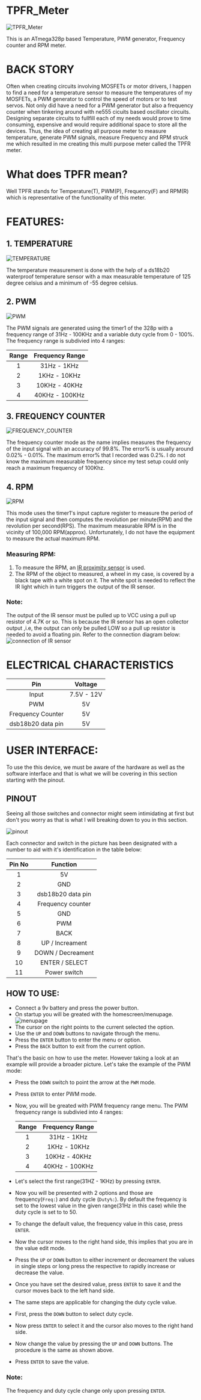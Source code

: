 # TPFR_Meter
![TPFR_Meter](/Images/Thumbnail_1.jpg)

This is an ATmega328p based Temperature, PWM generator, Frequency counter and RPM meter. 
# BACK STORY
Often when creating circuits involving MOSFETs or motor drivers, I happen to find a need for a temperature sensor to measure the temperatures of my MOSFETs, a PWM generator to control the speed of motors or to test servos. Not only did have a need for a PWM generator but also a frequency counter when tinkering around with ne555 cicuits based oscillator circuits. Designing separate circuits to fullfill each of my needs would prove to time consuming, expensive and would require additional space to store all the devices. Thus, the idea of creating all purpose meter to measure temperature, generate PWM signals, measure Frequency and RPM struck me which resulted in me creating this multi purpose meter called the TPFR meter. 

# What does TPFR mean?
Well TPFR stands for Temperature(T), PWM(P), Frequency(F) and RPM(R) which is representative of the functionality of this meter.

# FEATURES: 
## 1. TEMPERATURE
![TEMPERATURE](/Images/Temperature.jpg)

The temperature measurement is done with the help of a ds18b20 waterproof temperature sensor with a max measurable temperature of 125 degree celsius and a minimum of -55 degree celsius.

## 2. PWM
![PWM](/Images/PWM.jpg)

The PWM signals are generated using the timer1 of the 328p with a frequency range of 31Hz - 100KHz and a variable duty cycle from 0 - 100%.
The frequency range is subdivied into 4 ranges:

| Range | Frequency Range |
| :---: | :---: |
| 1 | 31Hz - 1KHz |
| 2 | 1KHz - 10KHz |
| 3 | 10KHz - 40KHz |
| 4 | 40KHz - 100KHz |

## 3. FREQUENCY COUNTER
![FREQUENCY_COUNTER](/Images/frequency_2.jpg)

The frequency counter mode as the name implies measures the frequency of the input signal with an accuracy of 99.8%. The error% is usually around 0.02% - 0.01%. The maximum error% that I recorded was 0.2%. I do not know the maximum measurable frequency since my test setup could only reach a maximum frequency of 100Khz.

## 4. RPM
![RPM](/Images/RPM_2.jpg)

This mode uses the timer1's input capture register to measure the period of the input signal and then computes the revolution per minute(RPM) and the revolution per second(RPS). The maximum measurable RPM is in the vicinity of 100,000 RPM(approx). Unfortunately, I do not have the equipment to measure the actual maximum RPM.

 ### Measuring RPM:
 1. To measure the RPM, an [IR proximity sensor](https://hackster.imgix.net/uploads/attachments/471152/obstacle-avoidance-tracking-infrared-sensor-module_S9CxCA7UqZ.jpg?auto=compress&w=900&h=675&fit=min&fm=jpg) is used.
 2. The RPM of the object to measured, a wheel in my case, is covered by a black tape with a white spot on it. The white spot is needed to reflect the IR light which in turn triggers the output of the IR sensor.
 
 ### Note: 
 The output of the IR sensor must be pulled up to VCC using a pull up resistor of 4.7K or so. This is because the IR sensor has an open collector output ,i.e, the output can only be pulled LOW so a pull up resistor is needed to avoid a floating pin. Refer to the connection diagram below: ![connection of IR sensor](Images/IR_sensor_connection.jpg)
 
# ELECTRICAL CHARACTERISTICS
 | Pin | Voltage |
 | :---: | :---: |
 | Input | 7.5V - 12V |
 | PWM | 5V |
 | Frequency Counter | 5V |
 | dsb18b20 data pin | 5V |

# USER INTERFACE: 
To use the this device, we must be aware of the hardware as well as the software interface and that is what we will be covering in this section starting with the pinout.

## PINOUT
 Seeing all those switches and connector might seem intimidating at first but don't you worry as that is what I will breaking down   to you in this section.
 
 ![pinout](Images/pinout.jpg)
 
 Each connector and switch in the picture has been designated with a number to aid with it's identification in the table below:
 
 | Pin No | Function |
 | :----: | :------: |
 | 1 | 5V |
 | 2 | GND |
 | 3 | dsb18b20 data pin |
 | 4 | Frequency counter |
 | 5 | GND |
 | 6 | PWM |
 | 7 | BACK |
 | 8 | UP / Increament |
 | 9 | DOWN / Decreament |
 | 10 | ENTER / SELECT |
 | 11 | Power switch |
 
 ## HOW TO USE:
- Connect a 9v battery and press the power button. 
- On startup you will be greated with the homescreen/menupage. ![menupage](Images/menu.jpg) 
- The cursor on the right points to the current selected the option. 
- Use the ```UP``` and ```DOWN``` buttons to navigate through the menu.
- Press the ```ENTER``` button to enter the menu or option.
- Press the ```BACK``` button to exit from the current option.

That's the basic on how to use the meter. However taking a look at an example will provide a broader picture.
Let's take the example of the PWM mode:
- Press the ```DOWN``` switch to point the arrow at the ```PWM``` mode.
- Press ```ENTER``` to enter PWM mode.
- Now, you will be greated with PWM frequency range menu. The PWM frequency range is subdivied into 4 ranges:

   | Range | Frequency Range |
   | :---: | :---: |
   | 1 | 31Hz - 1KHz |
   | 2 | 1KHz - 10KHz |
   | 3 | 10KHz - 40KHz |
   | 4 | 40KHz - 100KHz |
   
- Let's select the first range(31HZ - 1KHz) by pressing ```ENTER```.
- Now you will be presented with 2 options and those are frequency(```Freq:```) and  duty cycle (```Duty%:```). By default the frequency is set to the lowest value in the given range(31Hz in this case) while the duty cycle is set to to 50.
- To change the default value, the frequency value in this case, press ```ENTER```.
- Now the cursor moves to the right hand side, this implies that you are in the value edit mode.
- Press the ```UP``` or ```DOWN``` button to either increment or decreament the values in single steps or long press the respective to rapidly increase or decrease the value.
- Once you have set the desired value, press ```ENTER``` to save it and the cursor moves back to the left hand side.
- The same steps are applicable for changing the duty cycle value.
- First, press the ```DOWN``` button to select duty cycle.
- Now press ```ENTER``` to select it and the cursor also moves to the right hand side.
- Now change the value by pressing the ```UP``` and ```DOWN``` buttons. The procedure is the same as shown above.
- Press ```ENTER``` to save the value.
### Note: 
The frequency and duty cycle change only upon pressing ```ENTER```.
